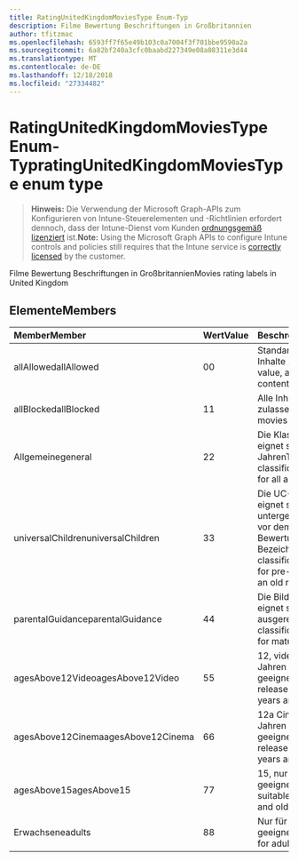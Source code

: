 ```yaml
---
title: RatingUnitedKingdomMoviesType Enum-Typ
description: Filme Bewertung Beschriftungen in Großbritannien
author: tfitzmac
ms.openlocfilehash: 6593ff7f65e49b103c0a7004f3f701bbe9590a2a
ms.sourcegitcommit: 6a82bf240a3cfc0baabd227349e08a08311e3d44
ms.translationtype: MT
ms.contentlocale: de-DE
ms.lasthandoff: 12/18/2018
ms.locfileid: "27334482"
---
```

# <a name="ratingunitedkingdommoviestype-enum-type"></a><span data-ttu-id="d9601-103">RatingUnitedKingdomMoviesType Enum-Typ</span><span class="sxs-lookup"><span data-stu-id="d9601-103">ratingUnitedKingdomMoviesType enum type</span></span>

> <span data-ttu-id="d9601-104">**Hinweis:** Die Verwendung der Microsoft Graph-APIs zum Konfigurieren von Intune-Steuerelementen und -Richtlinien erfordert dennoch, dass der Intune-Dienst vom Kunden [ordnungsgemäß lizenziert](https://go.microsoft.com/fwlink/?linkid=839381) ist.</span><span class="sxs-lookup"><span data-stu-id="d9601-104">**Note:** Using the Microsoft Graph APIs to configure Intune controls and policies still requires that the Intune service is [correctly licensed](https://go.microsoft.com/fwlink/?linkid=839381) by the customer.</span></span>

<span data-ttu-id="d9601-105">Filme Bewertung Beschriftungen in Großbritannien</span><span class="sxs-lookup"><span data-stu-id="d9601-105">Movies rating labels in United Kingdom</span></span>
## <a name="members"></a><span data-ttu-id="d9601-106">Elemente</span><span class="sxs-lookup"><span data-stu-id="d9601-106">Members</span></span>
|<span data-ttu-id="d9601-107">Member</span><span class="sxs-lookup"><span data-stu-id="d9601-107">Member</span></span>|<span data-ttu-id="d9601-108">Wert</span><span class="sxs-lookup"><span data-stu-id="d9601-108">Value</span></span>|<span data-ttu-id="d9601-109">Beschreibung</span><span class="sxs-lookup"><span data-stu-id="d9601-109">Description</span></span>|
|:---|:---|:---|
|<span data-ttu-id="d9601-110">allAllowed</span><span class="sxs-lookup"><span data-stu-id="d9601-110">allAllowed</span></span>|<span data-ttu-id="d9601-111">0</span><span class="sxs-lookup"><span data-stu-id="d9601-111">0</span></span>|<span data-ttu-id="d9601-112">Standardwert, alle Filme Inhalte zulassen</span><span class="sxs-lookup"><span data-stu-id="d9601-112">Default value, allow all movies content</span></span>|
|<span data-ttu-id="d9601-113">allBlocked</span><span class="sxs-lookup"><span data-stu-id="d9601-113">allBlocked</span></span>|<span data-ttu-id="d9601-114">1</span><span class="sxs-lookup"><span data-stu-id="d9601-114">1</span></span>|<span data-ttu-id="d9601-115">Alle Inhalte Filme nicht zulassen</span><span class="sxs-lookup"><span data-stu-id="d9601-115">Do not allow any movies content</span></span>|
|<span data-ttu-id="d9601-116">Allgemeine</span><span class="sxs-lookup"><span data-stu-id="d9601-116">general</span></span>|<span data-ttu-id="d9601-117">2</span><span class="sxs-lookup"><span data-stu-id="d9601-117">2</span></span>|<span data-ttu-id="d9601-118">Die Klassifizierung U eignet sich für alle Jahren</span><span class="sxs-lookup"><span data-stu-id="d9601-118">The U classification is suitable for all ages</span></span>|
|<span data-ttu-id="d9601-119">universalChildren</span><span class="sxs-lookup"><span data-stu-id="d9601-119">universalChildren</span></span>|<span data-ttu-id="d9601-120">3</span><span class="sxs-lookup"><span data-stu-id="d9601-120">3</span></span>|<span data-ttu-id="d9601-121">Die UC-Klassifizierung eignet sich für untergeordnete Elemente vor dem Schule, ein alte Bewertung Bezeichnung</span><span class="sxs-lookup"><span data-stu-id="d9601-121">The UC classification is suitable for pre-school children, an old rating label</span></span>|
|<span data-ttu-id="d9601-122">parentalGuidance</span><span class="sxs-lookup"><span data-stu-id="d9601-122">parentalGuidance</span></span>|<span data-ttu-id="d9601-123">4</span><span class="sxs-lookup"><span data-stu-id="d9601-123">4</span></span>|<span data-ttu-id="d9601-124">Die Bild-Klassifizierung eignet sich für ausgereiften</span><span class="sxs-lookup"><span data-stu-id="d9601-124">The PG classification is suitable for mature</span></span>|
|<span data-ttu-id="d9601-125">agesAbove12Video</span><span class="sxs-lookup"><span data-stu-id="d9601-125">agesAbove12Video</span></span>|<span data-ttu-id="d9601-126">5</span><span class="sxs-lookup"><span data-stu-id="d9601-126">5</span></span>|<span data-ttu-id="d9601-127">12, video release 12 Jahren und über geeignete</span><span class="sxs-lookup"><span data-stu-id="d9601-127">12, video release suitable for 12 years and over</span></span>|
|<span data-ttu-id="d9601-128">agesAbove12Cinema</span><span class="sxs-lookup"><span data-stu-id="d9601-128">agesAbove12Cinema</span></span>|<span data-ttu-id="d9601-129">6</span><span class="sxs-lookup"><span data-stu-id="d9601-129">6</span></span>|<span data-ttu-id="d9601-130">12a Cinema Version 12 Jahren und über geeignete</span><span class="sxs-lookup"><span data-stu-id="d9601-130">12A, cinema release suitable for 12 years and over</span></span>|
|<span data-ttu-id="d9601-131">agesAbove15</span><span class="sxs-lookup"><span data-stu-id="d9601-131">agesAbove15</span></span>|<span data-ttu-id="d9601-132">7</span><span class="sxs-lookup"><span data-stu-id="d9601-132">7</span></span>|<span data-ttu-id="d9601-133">15, nur für 15 Jahren geeignet und ältere</span><span class="sxs-lookup"><span data-stu-id="d9601-133">15, suitable only for 15 years and older</span></span>|
|<span data-ttu-id="d9601-134">Erwachsene</span><span class="sxs-lookup"><span data-stu-id="d9601-134">adults</span></span>|<span data-ttu-id="d9601-135">8</span><span class="sxs-lookup"><span data-stu-id="d9601-135">8</span></span>|<span data-ttu-id="d9601-136">Nur für Erwachsene geeignet ist</span><span class="sxs-lookup"><span data-stu-id="d9601-136">Suitable only for adults</span></span>|



